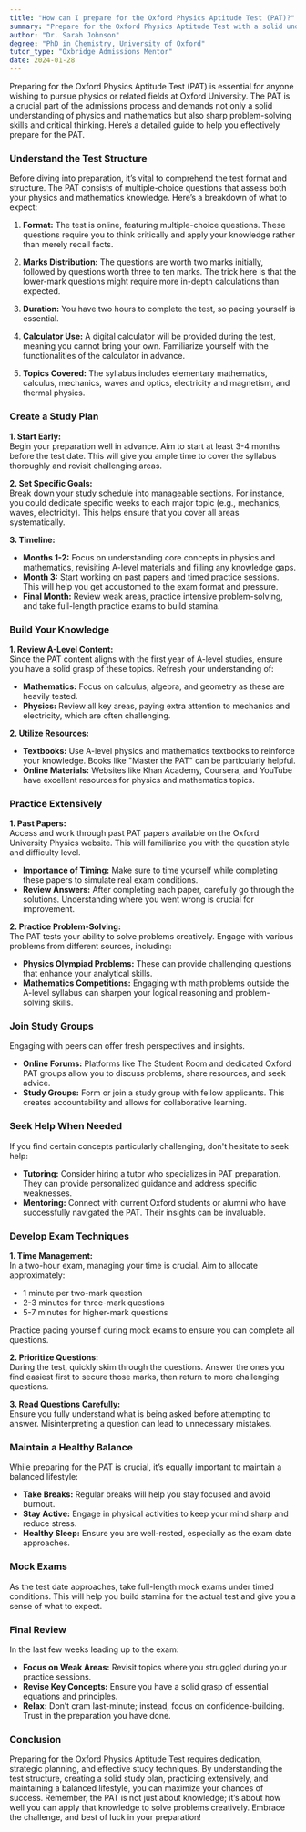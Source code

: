 ```yaml
---
title: "How can I prepare for the Oxford Physics Aptitude Test (PAT)?"
summary: "Prepare for the Oxford Physics Aptitude Test with a solid understanding of physics, math, and strong problem-solving skills for successful admissions."
author: "Dr. Sarah Johnson"
degree: "PhD in Chemistry, University of Oxford"
tutor_type: "Oxbridge Admissions Mentor"
date: 2024-01-28
---
```


Preparing for the Oxford Physics Aptitude Test (PAT) is essential for anyone wishing to pursue physics or related fields at Oxford University. The PAT is a crucial part of the admissions process and demands not only a solid understanding of physics and mathematics but also sharp problem-solving skills and critical thinking. Here’s a detailed guide to help you effectively prepare for the PAT.

### Understand the Test Structure

Before diving into preparation, it’s vital to comprehend the test format and structure. The PAT consists of multiple-choice questions that assess both your physics and mathematics knowledge. Here’s a breakdown of what to expect:

1. **Format:** The test is online, featuring multiple-choice questions. These questions require you to think critically and apply your knowledge rather than merely recall facts.
   
2. **Marks Distribution:** The questions are worth two marks initially, followed by questions worth three to ten marks. The trick here is that the lower-mark questions might require more in-depth calculations than expected.

3. **Duration:** You have two hours to complete the test, so pacing yourself is essential.

4. **Calculator Use:** A digital calculator will be provided during the test, meaning you cannot bring your own. Familiarize yourself with the functionalities of the calculator in advance.

5. **Topics Covered:** The syllabus includes elementary mathematics, calculus, mechanics, waves and optics, electricity and magnetism, and thermal physics.

### Create a Study Plan

**1. Start Early:**  
Begin your preparation well in advance. Aim to start at least 3-4 months before the test date. This will give you ample time to cover the syllabus thoroughly and revisit challenging areas.

**2. Set Specific Goals:**  
Break down your study schedule into manageable sections. For instance, you could dedicate specific weeks to each major topic (e.g., mechanics, waves, electricity). This helps ensure that you cover all areas systematically.

**3. Timeline:**  
- **Months 1-2:** Focus on understanding core concepts in physics and mathematics, revisiting A-level materials and filling any knowledge gaps.
- **Month 3:** Start working on past papers and timed practice sessions. This will help you get accustomed to the exam format and pressure.
- **Final Month:** Review weak areas, practice intensive problem-solving, and take full-length practice exams to build stamina.

### Build Your Knowledge

**1. Review A-Level Content:**  
Since the PAT content aligns with the first year of A-level studies, ensure you have a solid grasp of these topics. Refresh your understanding of:

- **Mathematics:** Focus on calculus, algebra, and geometry as these are heavily tested.
- **Physics:** Review all key areas, paying extra attention to mechanics and electricity, which are often challenging.

**2. Utilize Resources:**  
- **Textbooks:** Use A-level physics and mathematics textbooks to reinforce your knowledge. Books like "Master the PAT" can be particularly helpful.
- **Online Materials:** Websites like Khan Academy, Coursera, and YouTube have excellent resources for physics and mathematics topics.

### Practice Extensively

**1. Past Papers:**  
Access and work through past PAT papers available on the Oxford University Physics website. This will familiarize you with the question style and difficulty level. 

- **Importance of Timing:** Make sure to time yourself while completing these papers to simulate real exam conditions. 
- **Review Answers:** After completing each paper, carefully go through the solutions. Understanding where you went wrong is crucial for improvement.

**2. Practice Problem-Solving:**  
The PAT tests your ability to solve problems creatively. Engage with various problems from different sources, including:

- **Physics Olympiad Problems:** These can provide challenging questions that enhance your analytical skills.
- **Mathematics Competitions:** Engaging with math problems outside the A-level syllabus can sharpen your logical reasoning and problem-solving skills.

### Join Study Groups

Engaging with peers can offer fresh perspectives and insights. 

- **Online Forums:** Platforms like The Student Room and dedicated Oxford PAT groups allow you to discuss problems, share resources, and seek advice.
- **Study Groups:** Form or join a study group with fellow applicants. This creates accountability and allows for collaborative learning.

### Seek Help When Needed

If you find certain concepts particularly challenging, don't hesitate to seek help:

- **Tutoring:** Consider hiring a tutor who specializes in PAT preparation. They can provide personalized guidance and address specific weaknesses.
- **Mentoring:** Connect with current Oxford students or alumni who have successfully navigated the PAT. Their insights can be invaluable.

### Develop Exam Techniques

**1. Time Management:**  
In a two-hour exam, managing your time is crucial. Aim to allocate approximately:

- 1 minute per two-mark question
- 2-3 minutes for three-mark questions
- 5-7 minutes for higher-mark questions

Practice pacing yourself during mock exams to ensure you can complete all questions.

**2. Prioritize Questions:**  
During the test, quickly skim through the questions. Answer the ones you find easiest first to secure those marks, then return to more challenging questions.

**3. Read Questions Carefully:**  
Ensure you fully understand what is being asked before attempting to answer. Misinterpreting a question can lead to unnecessary mistakes.

### Maintain a Healthy Balance

While preparing for the PAT is crucial, it’s equally important to maintain a balanced lifestyle:

- **Take Breaks:** Regular breaks will help you stay focused and avoid burnout.
- **Stay Active:** Engage in physical activities to keep your mind sharp and reduce stress.
- **Healthy Sleep:** Ensure you are well-rested, especially as the exam date approaches.

### Mock Exams

As the test date approaches, take full-length mock exams under timed conditions. This will help you build stamina for the actual test and give you a sense of what to expect.

### Final Review

In the last few weeks leading up to the exam:

- **Focus on Weak Areas:** Revisit topics where you struggled during your practice sessions.
- **Revise Key Concepts:** Ensure you have a solid grasp of essential equations and principles.
- **Relax:** Don’t cram last-minute; instead, focus on confidence-building. Trust in the preparation you have done.

### Conclusion

Preparing for the Oxford Physics Aptitude Test requires dedication, strategic planning, and effective study techniques. By understanding the test structure, creating a solid study plan, practicing extensively, and maintaining a balanced lifestyle, you can maximize your chances of success. Remember, the PAT is not just about knowledge; it’s about how well you can apply that knowledge to solve problems creatively. Embrace the challenge, and best of luck in your preparation!
    